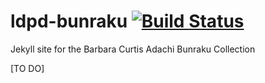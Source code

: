 # ldpd-bunraku [![Build Status](https://travis-ci.org/cul/ldpd-biggert.svg?branch=master)](https://travis-ci.org/cul/ldpd-bunraku)

Jekyll site for the Barbara Curtis Adachi Bunraku Collection

[TO DO]
